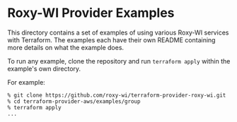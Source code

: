 # Roxy-WI Provider Examples

This directory contains a set of examples of using various Roxy-WI services with
Terraform. The examples each have their own README containing more details
on what the example does.

To run any example, clone the repository and run `terraform apply` within
the example's own directory.

For example:

```console
% git clone https://github.com/roxy-wi/terraform-provider-roxy-wi.git
% cd terraform-provider-aws/examples/group
% terraform apply
...
```